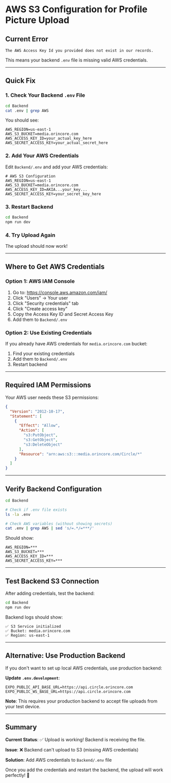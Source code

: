 # AWS S3 Configuration for Profile Picture Upload

## Current Error

```
The AWS Access Key Id you provided does not exist in our records.
```

This means your backend `.env` file is missing valid AWS credentials.

---

## Quick Fix

### 1. Check Your Backend `.env` File

```bash
cd Backend
cat .env | grep AWS
```

You should see:
```env
AWS_REGION=us-east-1
AWS_S3_BUCKET=media.orincore.com
AWS_ACCESS_KEY_ID=your_actual_key_here
AWS_SECRET_ACCESS_KEY=your_actual_secret_here
```

### 2. Add Your AWS Credentials

Edit `Backend/.env` and add your AWS credentials:

```env
# AWS S3 Configuration
AWS_REGION=us-east-1
AWS_S3_BUCKET=media.orincore.com
AWS_ACCESS_KEY_ID=AKIA...your_key...
AWS_SECRET_ACCESS_KEY=your_secret_key_here
```

### 3. Restart Backend

```bash
cd Backend
npm run dev
```

### 4. Try Upload Again

The upload should now work!

---

## Where to Get AWS Credentials

### Option 1: AWS IAM Console

1. Go to: https://console.aws.amazon.com/iam/
2. Click "Users" → Your user
3. Click "Security credentials" tab
4. Click "Create access key"
5. Copy the Access Key ID and Secret Access Key
6. Add them to `Backend/.env`

### Option 2: Use Existing Credentials

If you already have AWS credentials for `media.orincore.com` bucket:
1. Find your existing credentials
2. Add them to `Backend/.env`
3. Restart backend

---

## Required IAM Permissions

Your AWS user needs these S3 permissions:

```json
{
  "Version": "2012-10-17",
  "Statement": [
    {
      "Effect": "Allow",
      "Action": [
        "s3:PutObject",
        "s3:GetObject",
        "s3:DeleteObject"
      ],
      "Resource": "arn:aws:s3:::media.orincore.com/Circle/*"
    }
  ]
}
```

---

## Verify Backend Configuration

```bash
cd Backend

# Check if .env file exists
ls -la .env

# Check AWS variables (without showing secrets)
cat .env | grep AWS | sed 's/=.*/=***/'
```

Should show:
```
AWS_REGION=***
AWS_S3_BUCKET=***
AWS_ACCESS_KEY_ID=***
AWS_SECRET_ACCESS_KEY=***
```

---

## Test Backend S3 Connection

After adding credentials, test the backend:

```bash
cd Backend
npm run dev
```

Backend logs should show:
```
✅ S3 Service initialized
✅ Bucket: media.orincore.com
✅ Region: us-east-1
```

---

## Alternative: Use Production Backend

If you don't want to set up local AWS credentials, use production backend:

**Update `.env.development`**:
```env
EXPO_PUBLIC_API_BASE_URL=https://api.circle.orincore.com
EXPO_PUBLIC_WS_BASE_URL=https://api.circle.orincore.com
```

**Note**: This requires your production backend to accept file uploads from your test device.

---

## Summary

**Current Status**: ✅ Upload is working! Backend is receiving the file.

**Issue**: ❌ Backend can't upload to S3 (missing AWS credentials)

**Solution**: Add AWS credentials to `Backend/.env` file

Once you add the credentials and restart the backend, the upload will work perfectly! 🎉
